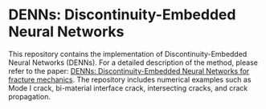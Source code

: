 # DENNs: Discontinuity-Embedded Neural Networks
This repository contains the implementation of Discontinuity-Embedded Neural Networks (DENNs). For a detailed description of the method, please refer to the paper: [DENNs: Discontinuity-Embedded Neural Networks for fracture mechanics](https://www.sciencedirect.com/science/article/pii/S0045782525004566?via%3Dihub). 
The repository includes numerical examples such as Mode I crack, bi-material interface crack, intersecting cracks, and crack propagation.
